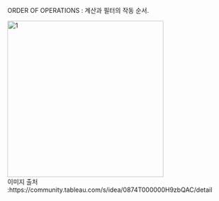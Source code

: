 ORDER OF OPERATIONS : 계산과 필터의 작동 순서.

<img width="352" alt="1" src="https://user-images.githubusercontent.com/34879309/88455471-7cb4a180-ceb0-11ea-939b-f9d06d571f2e.png">

<BR/>
이미지 출처 :https://community.tableau.com/s/idea/0874T000000H9zbQAC/detail
